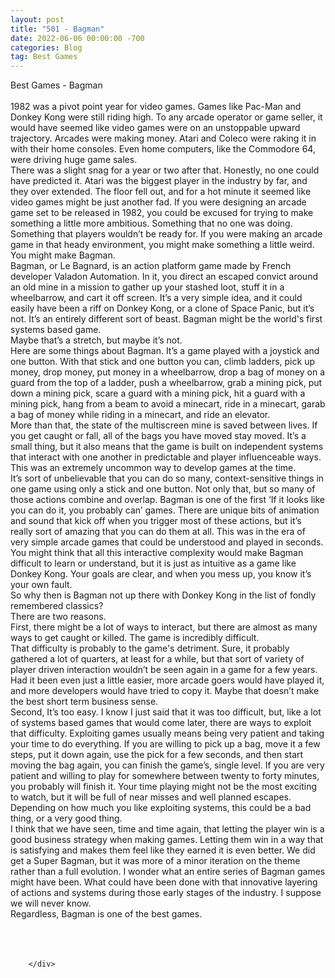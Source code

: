```yaml
---
layout: post
title: "501 - Bagman"
date: 2022-06-06 00:00:00 -700
categories: Blog
tag: Best Games
---
```


<div class="blog-content">
				<div class="paragraph"><span><span>Best Games - Bagman</span></span><br><span></span><br><span><span>1982 was a pivot point year for video games. Games like Pac-Man and Donkey Kong were still riding high. To any arcade operator or game seller, it would have seemed like video games were on an unstoppable upward trajectory. Arcades were making money. Atari and Coleco were raking it in with their home consoles. Even home computers, like the Commodore 64, were driving huge game sales.&nbsp;</span></span><br><span></span><span><span>There was a slight snag for a year or two after that. Honestly, no one could have predicted it. Atari was the biggest player in the industry by far, and they over extended. The floor fell out, and for a hot minute it seemed like video games might be just another fad. If you were designing an arcade game set to be released in 1982, you could be excused for trying to make something a little more ambitious. Something that no one was doing. Something that players wouldn&rsquo;t be ready for. If you were making an arcade game in that heady environment, you might make something a little weird. You might make Bagman.</span></span><br><span></span><span><span>Bagman, or Le Bagnard, is an action platform game made by French developer Valadon Automation. In it, you direct an escaped convict around an old mine in a mission to gather up your stashed loot, stuff it in a wheelbarrow, and cart it off screen. It&rsquo;s a very simple idea, and it could easily have been a riff on Donkey Kong, or a clone of Space Panic, but it&rsquo;s not. It&rsquo;s an entirely different sort of beast. Bagman might be the world's first systems based game.</span></span><br><span></span><span><span>Maybe that&rsquo;s a stretch, but maybe it&rsquo;s not.&nbsp;</span></span><br><span></span><span><span>Here are some things about Bagman. It&rsquo;s a game played with a joystick and one button. With that stick and one button you can, climb ladders, pick up money, drop money, put money in a wheelbarrow, drop a bag of money on a guard from the top of a ladder, push a wheelbarrow, grab a mining pick, put down a mining pick, scare a guard with a mining pick, hit a guard with a mining pick, hang from a beam to avoid a minecart, ride in a minecart, garab a bag of money while riding in a minecart, and ride an elevator.</span></span><br><span></span><span><span>More than that, the state of the multiscreen mine is saved between lives. If you get caught or fall, all of the bags you have moved stay moved. It&rsquo;s a small thing, but it also means that the game is built on independent systems that interact with one another in predictable and player influenceable ways. This was an extremely uncommon way to develop games at the time.&nbsp;</span></span><br><span></span><span><span>It&rsquo;s sort of unbelievable that you can do so many, context-sensitive things in one game using only a stick and one button. Not only that, but so many of those actions combine and overlap. Bagman is one of the first &lsquo;If it looks like you can do it, you probably can&rsquo; games. There are unique bits of animation and sound that kick off when you trigger most of these actions, but it&rsquo;s really sort of amazing that you can do them at all. This was in the era of very simple arcade games that could be understood and played in seconds.</span></span><br><span></span><span><span>You might think that all this interactive complexity would make Bagman difficult to learn or understand, but it is just as intuitive as a game like Donkey Kong. Your goals are clear, and when you mess up, you know it&rsquo;s your own fault.</span></span><br><span></span><span><span>So why then is Bagman not up there with Donkey Kong in the list of fondly remembered classics?</span></span><br><span></span><span><span>There are two reasons.</span></span><br><span></span><span><span>First, there might be a lot of ways to interact, but there are almost as many ways to get caught or killed. The game is incredibly difficult.</span></span><br><span></span><span><span>That difficulty is probably to the game's detriment. Sure, it probably gathered a lot of quarters, at least for a while, but that sort of variety of player driven interaction wouldn&rsquo;t be seen again in a game for a few years. Had it been even just a little easier, more arcade goers would have played it, and more developers would have tried to copy it. Maybe that doesn&rsquo;t make the best short term business sense.&nbsp;</span></span><br><span></span><span><span>Second, It&rsquo;s too easy. I know I just said that it was too difficult, but, like a lot of systems based games that would come later, there are ways to exploit that difficulty. Exploiting games usually means being very patient and taking your time to do everything. If you are willing to pick up a bag, move it a few steps, put it down again, use the pick for a few seconds, and then start moving the bag again, you can finish the game&rsquo;s, single level. If you are very patient and willing to play for somewhere between twenty to forty minutes, you probably will finish it. Your time playing might not be the most exciting to watch, but it will be full of near misses and well planned escapes. Depending on how much you like exploiting systems, this could be a bad thing, or a very good thing.</span></span><br><span></span><span><span>I think that we have seen, time and time again, that letting the player win is a good business strategy when making games. Letting them win in a way that is satisfying and makes them feel like they earned it is even better. We did get a Super Bagman, but it was more of a minor iteration on the theme rather than a full evolution. I wonder what an entire series of Bagman games might have been. What could have been done with that innovative layering of actions and systems during those early stages of the industry. I suppose we will never know.</span></span><br><span></span><span><span>Regardless, Bagman is one of the best games.</span></span><br><span></span><br><br>&#8203;</div>

		</div>
        